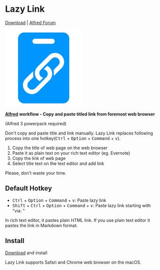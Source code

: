# Lazy Link
[Download](https://github.com/esanai/lazylink/raw/master/Lazy%20Link.alfredworkflow) | [Alfred Forum](http://www.alfredforum.com/topic/9348-lazy-link-copy-and-paste-titled-link-from-foremost-web-browser/)

<img src="https://github.com/esanai/lazylink/raw/master/Icon%20-%20Alfred%20Lazy%20Link.png" width="250px">

**[Alfred](https://www.alfredapp.com) workflow - Copy and paste titled link from foremost web browser**

(Alfred 3 powerpack required)

Don't copy and paste title and link manually. Lazy Link replaces following process into one hotkey(<kbd>Ctrl</kbd> + <kbd>Option</kbd> + <kbd>Command</kbd> + <kbd>v</kbd>).

1. Copy the title of web page on the web browser
2. Paste it as plain text on your rich text editor (eg. Evernote)
3. Copy the link of web page
4. Select title text on the text editor and add link

Please, don't waste your time.

## Default Hotkey
- <kbd>Ctrl</kbd> + <kbd>Option</kbd> + <kbd>Command</kbd> + <kbd>v</kbd>: Paste lazy link
- <kbd>Shift</kbd> + <kbd>Ctrl</kbd> + <kbd>Option</kbd> + <kbd>Command</kbd> + <kbd>v</kbd>: Paste lazy link starting with "via: "

In rich text editor, it pastes plain HTML link. If you use plain text editor it pastes the link in Markdown format.

## Install
[Download](https://github.com/esanai/lazylink/raw/master/Lazy%20Link.alfredworkflow) and install

Lazy Link supports Safari and Chrome web browser on the macOS.
